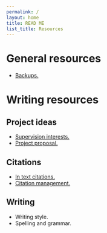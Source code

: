 ```yaml
---
permalink: /
layout: home
title: READ ME
list_title: Resources
---
```


# General resources

- [Backups.](backups.md)

# Writing resources

## Project ideas

- [Supervision interests.](interests.md)
- [Project proposal.](proposal.md)

## Citations

- [In text citations.](in_text_cite.md)
- [Citation management.](citation_management.md)

## Writing

- Writing style.
- Spelling and grammar.
